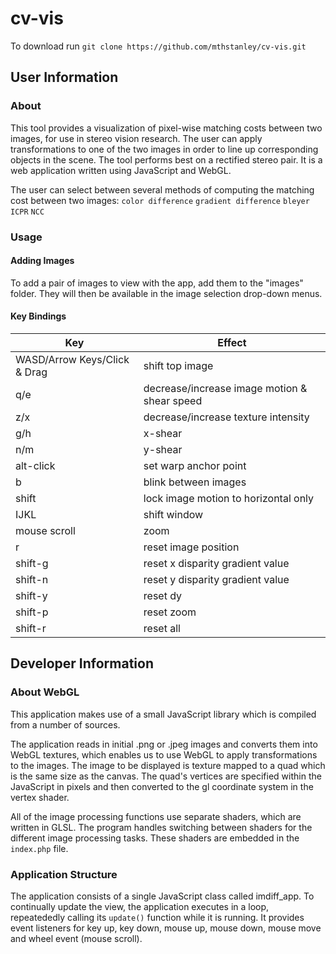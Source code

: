 # cv-vis

To download run `git clone https://github.com/mthstanley/cv-vis.git`

## User Information

### About

This tool provides a visualization of pixel-wise matching costs between two images, for use in stereo vision research. The user can apply transformations to one of the two images in order to line up corresponding objects in the scene. The tool performs best on a rectified stereo pair. It is a web application written using JavaScript and WebGL. 

The user can select between several methods of computing the matching cost between two images: 
`color difference`
`gradient difference`
`bleyer`
`ICPR`
`NCC`

### Usage

#### Adding Images

To add a pair of images to view with the app, add them to the "images" folder. They will then be available in the image selection drop-down menus.

#### Key Bindings

| Key            |      Effect     |
|----------------|-----------------|
| WASD/Arrow Keys/Click & Drag | shift top image |
| q/e | decrease/increase image motion & shear speed |
| z/x | decrease/increase texture intensity |
| g/h | x-shear |
| n/m | y-shear |
| alt-click | set warp anchor point |
| b | blink between images |
| shift | lock image motion to horizontal only |
| IJKL | shift window |      
| mouse scroll | zoom |
| r | reset image position |
| shift-g | reset x disparity gradient value |
| shift-n | reset y disparity gradient value |
| shift-y | reset dy |
| shift-p | reset zoom |
| shift-r | reset all |



## Developer Information

### About WebGL

This application makes use of a small JavaScript library which is compiled from a number of sources. 

The application reads in initial .png or .jpeg images and converts them into WebGL textures, which enables us to use WebGL to apply transformations to the images. The image to be displayed is texture mapped to a quad which is the same size as the canvas. The quad's vertices are specified within the JavaScript in pixels and then converted to the gl coordinate system in the vertex shader. 

All of the image processing functions use separate shaders, which are written in GLSL. The program handles switching between shaders for the different image processing tasks. These shaders are embedded in the `index.php` file.  

### Application Structure 

The application consists of a single JavaScript class called imdiff_app. To continually update the view, the application executes in a loop, repeatededly calling its `update()` function while it is running. It provides event listeners for key up, key down, mouse up, mouse down, mouse move and wheel event (mouse scroll). 


